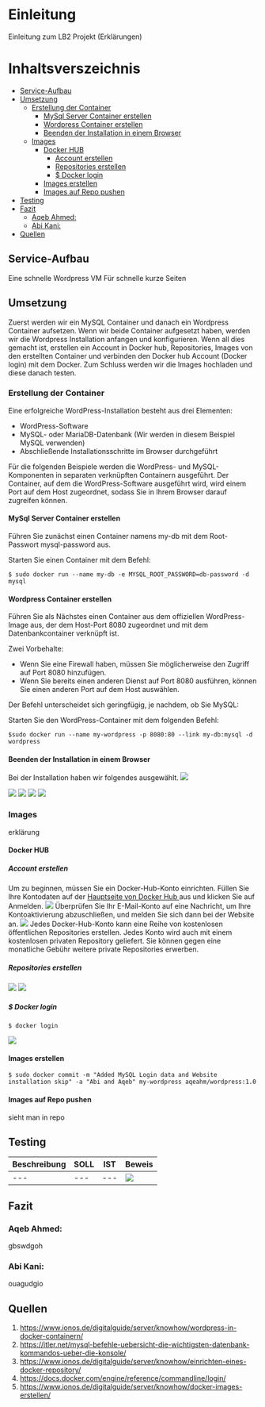 # Einleitung <!-- omit in toc -->
Einleitung zum LB2 Projekt (Erklärungen)


# Inhaltsverszeichnis <!-- omit in toc -->
- [Service-Aufbau](#service-aufbau)
- [Umsetzung](#umsetzung)
  - [Erstellung der Container](#erstellung-der-container)
    - [MySql Server Container erstellen](#mysql-server-container-erstellen)
    - [Wordpress Container erstellen](#wordpress-container-erstellen)
    - [Beenden der Installation in einem Browser](#beenden-der-installation-in-einem-browser)
  - [Images](#images)
    - [Docker HUB](#docker-hub)
      - [Account erstellen](#account-erstellen)
      - [Repositories erstellen](#repositories-erstellen)
      - [$ Docker login](#-docker-login)
    - [Images erstellen](#images-erstellen)
    - [Images auf Repo pushen](#images-auf-repo-pushen)
- [Testing](#testing)
- [Fazit](#fazit)
  - [Aqeb Ahmed:](#aqeb-ahmed)
  - [Abi Kani:](#abi-kani)
- [Quellen](#quellen)

## Service-Aufbau 
Eine schnelle Wordpress VM 
Für schnelle kurze Seiten


## Umsetzung
Zuerst werden wir ein MySQL Container und danach ein Wordpress Container aufsetzen. Wenn wir beide Container aufgesetzt haben, werden wir die Wordpress Installation anfangen und konfigurieren. Wenn all dies gemacht ist, erstellen ein Account in Docker hub, Repositories,  Images von den erstellten Container und verbinden den Docker hub Account (Docker login) mit dem Docker. Zum Schluss werden wir die Images hochladen und diese danach testen.

### Erstellung der Container
Eine erfolgreiche WordPress-Installation besteht aus drei Elementen:

- WordPress-Software
- MySQL- oder MariaDB-Datenbank (Wir werden in diesem Beispiel MySQL verwenden)
- Abschließende Installationsschritte im Browser    durchgeführt

Für die folgenden Beispiele werden die WordPress- und MySQL-Komponenten in separaten verknüpften Containern ausgeführt. Der Container, auf dem die WordPress-Software ausgeführt wird, wird einem Port auf dem Host zugeordnet, sodass Sie in Ihrem Browser darauf zugreifen können.

#### MySql Server Container erstellen
Führen Sie zunächst einen Container namens my-db mit dem Root-Passwort mysql-password aus. 

Starten Sie einen Container mit dem Befehl:

    $ sudo docker run --name my-db -e MYSQL_ROOT_PASSWORD=db-password -d mysql

#### Wordpress Container erstellen
Führen Sie als Nächstes einen Container aus dem offiziellen WordPress-Image aus, der dem Host-Port 8080 zugeordnet und mit dem Datenbankcontainer verknüpft ist.

Zwei Vorbehalte:

- Wenn Sie eine Firewall haben, müssen Sie möglicherweise den Zugriff auf Port 8080 hinzufügen.
- Wenn Sie bereits einen anderen Dienst auf Port 8080 ausführen, können Sie einen anderen Port auf dem Host auswählen.

Der Befehl unterscheidet sich geringfügig, je nachdem, ob Sie MySQL:

Starten Sie den WordPress-Container mit dem folgenden Befehl:

    $sudo docker run --name my-wordpress -p 8080:80 --link my-db:mysql -d wordpress

#### Beenden der Installation in einem Browser

Bei der Installation haben wir folgendes ausgewählt. 
<img src="./images/wordpress1.png"/>

<img src="./images/wordpress2.png"/>

<img src="./images/wordpress3.png"/>

<img src="./images/wordpress4.png"/>

<img src="./images/wordpress5.png"/>


### Images
erklärung
#### Docker HUB


##### Account erstellen
Um zu beginnen, müssen Sie ein Docker-Hub-Konto einrichten. Füllen Sie Ihre Kontodaten auf der <a href="http://hub.docker.com/"> Hauptseite von Docker Hub </a> aus und klicken Sie auf Anmelden.
<img src="./images/dockeracc2.png"/>
Überprüfen Sie Ihr E-Mail-Konto auf eine Nachricht, um Ihre Kontoaktivierung abzuschließen, und melden Sie sich dann bei der Website an.
<img src="./images/dockeracc1.png"/>
Jedes Docker-Hub-Konto kann eine Reihe von kostenlosen öffentlichen Repositories erstellen. Jedes Konto wird auch mit einem kostenlosen privaten Repository geliefert. Sie können gegen eine monatliche Gebühr weitere private Repositories erwerben.

##### Repositories erstellen
<img src="./images/docker2.png"/>
<img src="./images/docker.png"/>

##### $ Docker login

    $ docker login
<img src="./images/dockerhub4.png"/>



#### Images erstellen
    $ sudo docker commit -m "Added MySQL Login data and Website installation skip" -a "Abi and Aqeb" my-wordpress aqeahm/wordpress:1.0

#### Images auf Repo pushen
sieht man in repo


## Testing
| Beschreibung  | SOLL | IST | Beweis |
|---|---|---|---|
| --- | --- | --- | <img src="./images/testing1.png"/> |


## Fazit 
### Aqeb Ahmed:
gbswdgoh

### Abi Kani:
ouagudgio


## Quellen
1. https://www.ionos.de/digitalguide/server/knowhow/wordpress-in-docker-containern/
2. https://itler.net/mysql-befehle-uebersicht-die-wichtigsten-datenbank-kommandos-ueber-die-konsole/
3. https://www.ionos.de/digitalguide/server/knowhow/einrichten-eines-docker-repository/
4. https://docs.docker.com/engine/reference/commandline/login/
5. https://www.ionos.de/digitalguide/server/knowhow/docker-images-erstellen/


